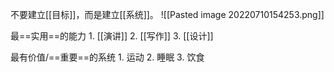 不要建立[[目标]]，而是建立[[系统]]。
![[Pasted image 20220710154253.png]]

最==实用==的能力
	1. [[演讲]]
	2. [[写作]]
	3. [[设计]]

最有价值/==重要==的系统
	1. 运动
	2. 睡眠
	3. 饮食

